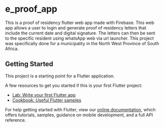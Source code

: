 # e_proof_app

This is a proof of residency flutter web app made with Firebase. This web app allows a user to login and generate proof of residency letters that include the current date and digital signature. The letters can then be sent to the specific resident using whatsApp web via url launcher. This project was specifically done for a municipality in the North West Province of South Africa.

## Getting Started

This project is a starting point for a Flutter application.

A few resources to get you started if this is your first Flutter project:

- [Lab: Write your first Flutter app](https://flutter.dev/docs/get-started/codelab)
- [Cookbook: Useful Flutter samples](https://flutter.dev/docs/cookbook)

For help getting started with Flutter, view our
[online documentation](https://flutter.dev/docs), which offers tutorials,
samples, guidance on mobile development, and a full API reference.
